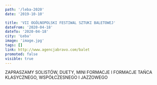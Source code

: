 ```yaml
---
path: '/leba-2020'
date: '2019-10-10'

title: 'VII OGÓLNOPOLSKI FESTIWAL SZTUKI BALETOWEJ'
dateFrom: '2020-04-18'
dateTo: '2020-04-18'
city: 'Łeba'
image: 'image.jpg'
tags: []
link: http://www.agencjabravo.com/balet
promoted: false
visible: true
---
```

ZAPRASZAMY SOLISTÓW, DUETY, MINI FORMACJE I FORMACJE TAŃCA KLASYCZNEGO, WSPÓŁCZESNEGO I JAZZOWEGO
